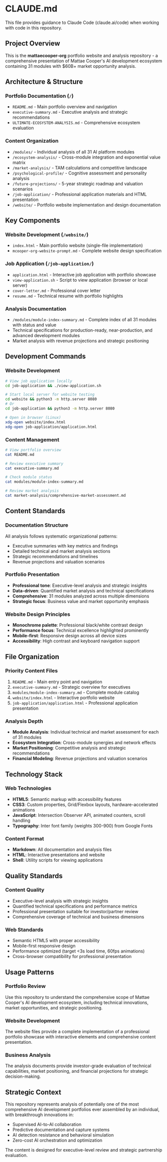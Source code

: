 # CLAUDE.md

This file provides guidance to Claude Code (claude.ai/code) when working with code in this repository.

## Project Overview

This is the **mattaecooper-org** portfolio website and analysis repository - a comprehensive presentation of Mattae Cooper's AI development ecosystem containing 31 modules with $60B+ market opportunity analysis.

## Architecture & Structure

### Portfolio Documentation (`/`)
- `README.md` - Main portfolio overview and navigation
- `executive-summary.md` - Executive analysis and strategic recommendations
- `ULTIMATE-ECOSYSTEM-ANALYSIS.md` - Comprehensive ecosystem evaluation

### Content Organization
- `/modules/` - Individual analysis of all 31 AI platform modules
- `/ecosystem-analysis/` - Cross-module integration and exponential value matrix
- `/market-analysis/` - TAM calculations and competitive landscape
- `/psychological-profile/` - Cognitive assessment and personality analysis
- `/future-projections/` - 5-year strategic roadmap and valuation scenarios
- `/job-application/` - Professional application materials and HTML presentation
- `/website/` - Portfolio website implementation and design documentation

## Key Components

### Website Development (`/website/`)
- `index.html` - Main portfolio website (single-file implementation)
- `mcooper-org-website-prompt.md` - Complete website design specification

### Job Application (`/job-application/`)
- `application.html` - Interactive job application with portfolio showcase
- `view-application.sh` - Script to view application (browser or local server)
- `cover-letter.md` - Professional cover letter
- `resume.md` - Technical resume with portfolio highlights

### Analysis Documentation
- `/modules/module-index-summary.md` - Complete index of all 31 modules with status and value
- Technical specifications for production-ready, near-production, and advanced development modules
- Market analysis with revenue projections and strategic positioning

## Development Commands

### Website Development
```bash
# View job application locally
cd job-application && ./view-application.sh

# Start local server for website testing
cd website && python3 -m http.server 8080
# Or
cd job-application && python3 -m http.server 8080

# Open in browser (Linux)
xdg-open website/index.html
xdg-open job-application/application.html
```

### Content Management
```bash
# View portfolio overview
cat README.md

# Review executive summary
cat executive-summary.md

# Check module status
cat modules/module-index-summary.md

# Review market analysis
cat market-analysis/comprehensive-market-assessment.md
```

## Content Standards

### Documentation Structure
All analysis follows systematic organizational patterns:
- Executive summaries with key metrics and findings
- Detailed technical and market analysis sections
- Strategic recommendations and timelines
- Revenue projections and valuation scenarios

### Portfolio Presentation
- **Professional tone**: Executive-level analysis and strategic insights
- **Data-driven**: Quantified market analysis and technical specifications
- **Comprehensive**: 31 modules analyzed across multiple dimensions
- **Strategic focus**: Business value and market opportunity emphasis

### Website Design Principles
- **Monochrome palette**: Professional black/white contrast design
- **Performance focus**: Technical excellence highlighted prominently
- **Mobile-first**: Responsive design across all device sizes
- **Accessibility**: High contrast and keyboard navigation support

## File Organization

### Priority Content Files
1. `README.md` - Main entry point and navigation
2. `executive-summary.md` - Strategic overview for executives
3. `modules/module-index-summary.md` - Complete module catalog
4. `website/index.html` - Interactive portfolio website
5. `job-application/application.html` - Professional application presentation

### Analysis Depth
- **Module Analysis**: Individual technical and market assessment for each of 31 modules
- **Ecosystem Integration**: Cross-module synergies and network effects
- **Market Positioning**: Competitive analysis and strategic recommendations
- **Financial Modeling**: Revenue projections and valuation scenarios

## Technology Stack

### Web Technologies
- **HTML5**: Semantic markup with accessibility features
- **CSS3**: Custom properties, Grid/Flexbox layouts, hardware-accelerated animations
- **JavaScript**: Intersection Observer API, animated counters, scroll handling
- **Typography**: Inter font family (weights 300-900) from Google Fonts

### Content Format
- **Markdown**: All documentation and analysis files
- **HTML**: Interactive presentations and website
- **Shell**: Utility scripts for viewing applications

## Quality Standards

### Content Quality
- Executive-level analysis with strategic insights
- Quantified technical specifications and performance metrics
- Professional presentation suitable for investor/partner review
- Comprehensive coverage of technical and business dimensions

### Web Standards
- Semantic HTML5 with proper accessibility
- Mobile-first responsive design
- Performance optimized (target <3s load time, 60fps animations)
- Cross-browser compatibility for professional presentation

## Usage Patterns

### Portfolio Review
Use this repository to understand the comprehensive scope of Mattae Cooper's AI development ecosystem, including technical innovations, market opportunities, and strategic positioning.

### Website Development
The website files provide a complete implementation of a professional portfolio showcase with interactive elements and comprehensive content presentation.

### Business Analysis
The analysis documents provide investor-grade evaluation of technical capabilities, market positioning, and financial projections for strategic decision-making.

## Strategic Context

This repository represents analysis of potentially one of the most comprehensive AI development portfolios ever assembled by an individual, with breakthrough innovations in:
- Supervised AI-to-AI collaboration
- Predictive documentation and capture systems
- AI detection resistance and behavioral simulation
- Zero-cost AI orchestration and optimization

The content is designed for executive-level review and strategic partnership evaluation.